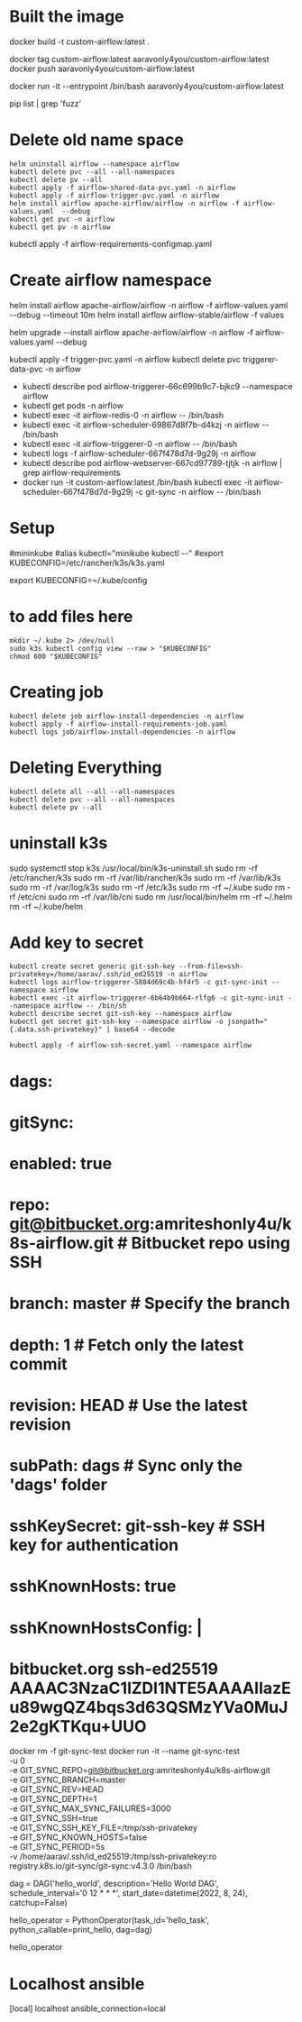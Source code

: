 
# Built the image
docker build -t custom-airflow:latest .


docker tag custom-airflow:latest aaravonly4you/custom-airflow:latest
docker push aaravonly4you/custom-airflow:latest

docker run -it --entrypoint /bin/bash aaravonly4you/custom-airflow:latest

pip list | grep 'fuzz'

# Delete old name space

    helm uninstall airflow --namespace airflow
    kubectl delete pvc --all --all-namespaces
    kubectl delete pv --all
    kubectl apply -f airflow-shared-data-pvc.yaml -n airflow
    kubectl apply -f airflow-trigger-pvc.yaml -n airflow
    helm install airflow apache-airflow/airflow -n airflow -f airflow-values.yaml  --debug
    kubectl get pvc -n airflow
    kubectl get pv -n airflow


kubectl apply -f airflow-requirements-configmap.yaml

# Create airflow namespace
helm install airflow apache-airflow/airflow -n airflow -f airflow-values.yaml  --debug --timeout 10m
helm install airflow airflow-stable/airflow -f values 

helm upgrade --install airflow apache-airflow/airflow -n airflow -f airflow-values.yaml  --debug

kubectl apply -f trigger-pvc.yaml -n airflow
kubectl delete pvc triggerer-data-pvc -n airflow

* kubectl describe pod airflow-triggerer-66c699b9c7-bjkc9 --namespace airflow
* kubectl get pods -n airflow
* kubectl exec -it airflow-redis-0 -n airflow -- /bin/bash
* kubectl exec -it airflow-scheduler-69867d8f7b-d4kzj -n airflow -- /bin/bash
* kubectl exec -it airflow-triggerer-0 -n airflow -- /bin/bash
* kubectl logs -f airflow-scheduler-667f478d7d-9g29j -n airflow
* kubectl describe pod airflow-webserver-667cd97789-tjtjk -n airflow | grep airflow-requirements
* docker run -it custom-airflow:latest /bin/bash
kubectl exec -it airflow-scheduler-667f478d7d-9g29j -c git-sync -n airflow -- /bin/bash

# Setup 
#mininkube
#alias kubectl="minikube kubectl --"
#export KUBECONFIG=/etc/rancher/k3s/k3s.yaml

export KUBECONFIG=~/.kube/config

# to add files here 

    mkdir ~/.kube 2> /dev/null
    sudo k3s kubectl config view --raw > "$KUBECONFIG"
    chmod 600 "$KUBECONFIG"


# Creating job

    kubectl delete job airflow-install-dependencies -n airflow
    kubectl apply -f airflow-install-requirements-job.yaml
    kubectl logs job/airflow-install-dependencies -n airflow
    
# Deleting Everything

    kubectl delete all --all --all-namespaces
    kubectl delete pvc --all --all-namespaces
    kubectl delete pv --all

# uninstall k3s
sudo systemctl stop k3s
/usr/local/bin/k3s-uninstall.sh
sudo rm -rf /etc/rancher/k3s
sudo rm -rf /var/lib/rancher/k3s
sudo rm -rf /var/lib/k3s
sudo rm -rf /var/log/k3s
sudo rm -rf /etc/k3s
sudo rm -rf ~/.kube
sudo rm -rf /etc/cni
sudo rm -rf /var/lib/cni
sudo rm /usr/local/bin/helm
rm -rf ~/.helm
rm -rf ~/.kube/helm


# Add key to secret

    kubectl create secret generic git-ssh-key --from-file=ssh-privatekey=/home/aarav/.ssh/id_ed25519 -n airflow
    kubectl logs airflow-triggerer-5884d69c4b-hf4r5 -c git-sync-init --namespace airflow
    kubectl exec -it airflow-triggerer-6b64b9b664-rlfg6 -c git-sync-init --namespace airflow -- /bin/sh
    kubectl describe secret git-ssh-key --namespace airflow
    kubectl get secret git-ssh-key --namespace airflow -o jsonpath="{.data.ssh-privatekey}" | base64 --decode

    kubectl apply -f airflow-ssh-secret.yaml --namespace airflow


# dags:
#   gitSync:
#     enabled: true
#     repo: git@bitbucket.org:amriteshonly4u/k8s-airflow.git # Bitbucket repo using SSH
#     branch: master                                         # Specify the branch
#     depth: 1                                               # Fetch only the latest commit
#     revision: HEAD                                         # Use the latest revision
#     subPath: dags                                          # Sync only the 'dags' folder
#     sshKeySecret: git-ssh-key                              # SSH key for authentication
#     sshKnownHosts: true
#     sshKnownHostsConfig: |
#       bitbucket.org ssh-ed25519 AAAAC3NzaC1lZDI1NTE5AAAAIIazEu89wgQZ4bqs3d63QSMzYVa0MuJ2e2gKTKqu+UUO


docker rm -f git-sync-test
docker run -it --name git-sync-test \
    -u 0 \
  -e GIT_SYNC_REPO=git@bitbucket.org:amriteshonly4u/k8s-airflow.git \
  -e GIT_SYNC_BRANCH=master \
  -e GIT_SYNC_REV=HEAD \
  -e GIT_SYNC_DEPTH=1 \
  -e GIT_SYNC_MAX_SYNC_FAILURES=3000 \
  -e GIT_SYNC_SSH=true \
  -e GIT_SYNC_SSH_KEY_FILE=/tmp/ssh-privatekey \
  -e GIT_SYNC_KNOWN_HOSTS=false \
  -e GIT_SYNC_PERIOD=5s \
  -v /home/aarav/.ssh/id_ed25519:/tmp/ssh-privatekey:ro \
  registry.k8s.io/git-sync/git-sync:v4.3.0 /bin/bash


dag = DAG('hello_world', description='Hello World DAG',
          schedule_interval='0 12 * * *',
          start_date=datetime(2022, 8, 24), catchup=False)

hello_operator = PythonOperator(task_id='hello_task', python_callable=print_hello, dag=dag)

hello_operator

# Localhost ansible

[local]
localhost ansible_connection=local

